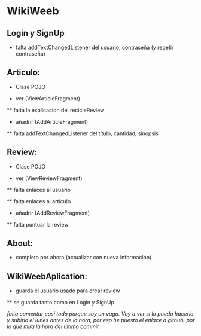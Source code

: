 # WikiWeeb
## Login y SignUp

* falta addTextChangedListener del usuario, contraseña (y repetir contraseña)

## Articulo:

* Clase POJO

* ver (ViewArticleFragment)

** falta la explicacion del recicleReview

* añadrir (AddArticleFragment)

** falta addTextChangedListener del título, cantidad, sinopsis

## Review:

* Clase POJO

* ver (ViewReviewFragment)

** falta enlaces al usuario

** falta enlaces al artículo

* añadrir (AddReviewFragment)

** falta puntuar la review

## About:

* completo por ahora (actualizar con nueva información)

## WikiWeebAplication:

* guarda el usuario usado para crear review

** se guarda tanto como en Login y SignUp.

_falta comentar casi todo porque soy un vago. Voy a ver si lo puedo
hacerlo y subirlo el lunes antes de la hora, por eso he puesto el enlace a
github, por lo que mira la hora del último commit_